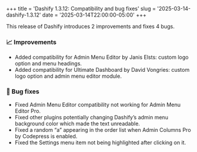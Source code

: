+++
title = 'Dashify 1.3.12: Compatibility and bug fixes'
slug = '2025-03-14-dashify-1.3.12'
date = '2025-03-14T22:00:00-05:00'
+++

This release of Dashify introduces 2 improvements and fixes 4 bugs.

### 📈 Improvements
- Added compatibility for Admin Menu Editor by Janis Elsts: custom logo option and menu headings.
- Added compatibility for Ultimate Dashboard by David Vongries: custom logo option and admin menu editor module.

### 🐞 Bug fixes
- Fixed Admin Menu Editor compatibility not working for Admin Menu Editor Pro.
- Fixed other plugins potentially changing Dashify’s admin menu background color which made the text unreadable.
- Fixed a random “a” appearing in the order list when Admin Columns Pro by Codepress is enabled.
- Fixed the Settings menu item not being highlighted after clicking on it.
